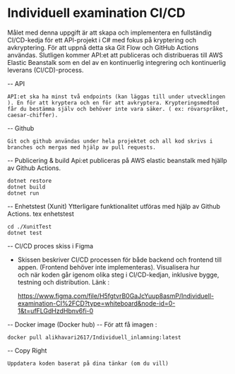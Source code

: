 # Individuell examination CI/CD

Målet med denna uppgift är att skapa och implementera en fullständig CI/CD-kedja för ett API-projekt i C# med fokus på kryptering och avkryptering. För att uppnå detta ska Git Flow och GitHub Actions användas. Slutligen kommer API:et att publiceras och distribueras till AWS Elastic Beanstalk som en del av en kontinuerlig integrering och kontinuerlig leverans (CI/CD)-process.

-- API

    API:et ska ha minst två endpoints (kan läggas till under utvecklingen ). En för att kryptera och en för att avkryptera. Krypteringsmedtod får du bestämma själv och behöver inte vara säker. ( ex: rövarspråket, caesar-chiffer).

-- Github

    Git och github användas under hela projektet och all kod skrivs i branches och mergas med hjälp av pull requests.

-- Publicering & build
   Api:et publiceras på AWS elastic beanstalk med hjällp av Github Actions.

    dotnet restore
    dotnet build
    dotnet run

-- Enhetstest (Xunit)
   Ytterligare funktionalitet utföras med hjälp av Github Actions. tex enhetstest

    cd ./XunitTest
    dotnet test


-- CI/CD proces skiss i Figma 
- Skissen beskriver CI/CD processen för både backend och frontend till appen. (Frontend behöver inte implementeras). Visualisera hur  
  och när koden går igenom olika steg i CI/CD-kedjan, inklusive bygge, testning och distribution.
  Länk : 
  
    https://www.figma.com/file/H5fgtvrB0GaJcYuup8asmP/Individuell-examination-CI%2FCD?type=whiteboard&node-id=0-1&t=ufFLGdHzdHbnv6fi-0

-- Docker image (Docker hub)
-- För att få imagen :

    docker pull alikhavari2617/Individuell_inlamning:latest


    



-- Copy Right

    Uppdatera koden baserat på dina tänkar (om du vill)